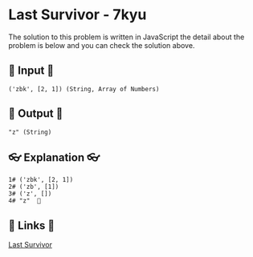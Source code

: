 # Last Survivor - 7kyu

The solution to this problem is written in JavaScript the detail about the problem is below and you can check the solution above.

## 🥚 Input 🥚

```
('zbk', [2, 1]) (String, Array of Numbers)
```

## 🐣 Output 🐣

```
"z" (String)
```

## 👓 Explanation 👓

```
1# ('zbk', [2, 1])
2# ('zb', [1])
3# ('z', [])
4# "z"  🎉
```

## 🔗 Links 🔗

[Last Survivor](https://www.codewars.com/kata/609eee71109f860006c377d1)

